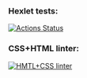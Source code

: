 ### Hexlet tests:
[![Actions Status](https://github.com/botirk/layout-designer-project-lvl1/workflows/hexlet-check/badge.svg)](https://github.com/botirk/layout-designer-project-lvl1/actions)
### CSS+HTML linter:
[![HMTL+CSS linter](https://github.com/botirk/layout-designer-project-lvl1/workflows/html+css/badge.svg)](https://github.com/botirk/layout-designer-project-lvl1/actions)
